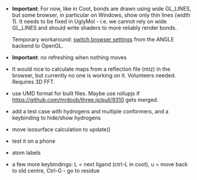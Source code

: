 
- **Important**:
  For now, like in Coot, bonds are drawn using wide GL_LINES,
  but some browser, in particular on Windows, show only thin lines (width 1).
  It needs to be fixed in UglyMol - i.e. we cannot rely on wide GL_LINES
  and should write shaders to more reliably render bonds.

  Temporary workaround: [switch browser settings](https://github.com/mrdoob/three.js/wiki/How-to-use-OpenGL-or-ANGLE-rendering-on-Windows)
  from the ANGLE backend to OpenGL.

- **Important**: no refreshing when nothing moves

- It would nice to calculate maps from a reflection file (mtz)
  in the browser, but currently no one is working on it. Volunteers needed.
  Requires 3D FFT.

- use UMD format for built files. Maybe use rollupjs
  if https://github.com/mrdoob/three.js/pull/9310 gets merged.

- add a test case with hydrogens and multiple conformers,
  and a keybinding to hide/show hydrogens

- move isosurface calculation to update()

- test it on a phone

- atom labels

- a few more keybindings:
  L = next ligand (ctrl-L in coot),
  u = move back to old centre,
  Ctrl-G - go to residue

